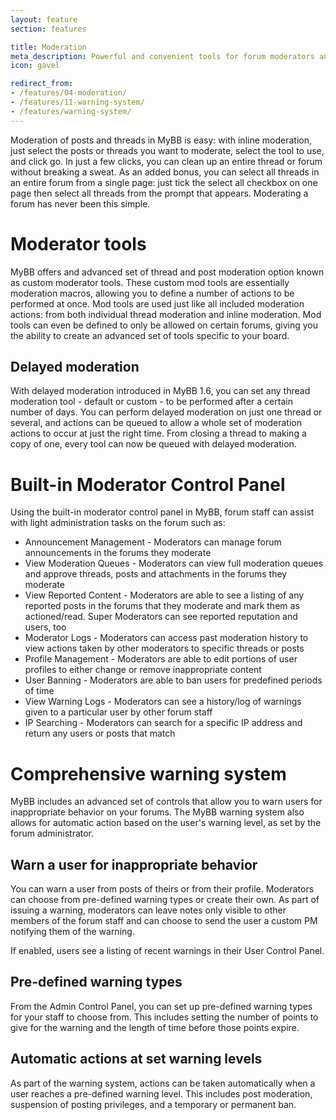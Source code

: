 ```yaml
---
layout: feature
section: features

title: Moderation
meta_description: Powerful and convenient tools for forum moderators and staff to work by your side.
icon: gavel

redirect_from:
- /features/04-moderation/
- /features/11-warning-system/
- /features/warning-system/
---
```

Moderation of posts and threads in MyBB is easy: with inline moderation, just select the posts or threads you want to moderate, select the tool to use, and click go. In just a few clicks, you can clean up an entire thread or forum without breaking a sweat. As an added bonus, you can select all threads in an entire forum from a single page: just tick the select all checkbox on one page then select all threads from the prompt that appears. Moderating a forum has never been this simple.

# Moderator tools

MyBB offers and advanced set of thread and post moderation option known as custom moderator tools. These custom mod tools are essentially moderation macros, allowing you to define a number of actions to be performed at once. Mod tools are used just like all included moderation actions: from both individual thread moderation and inline moderation. Mod tools can even be defined to only be allowed on certain forums, giving you the ability to create an advanced set of tools specific to your board.

## Delayed moderation

With delayed moderation introduced in MyBB 1.6, you can set any thread moderation tool - default or custom - to be performed after a certain number of days. You can perform delayed moderation on just one thread or several, and actions can be queued to allow a whole set of moderation actions to occur at just the right time. From closing a thread to making a copy of one, every tool can now be queued with delayed moderation.

# Built-in Moderator Control Panel

Using the built-in moderator control panel in MyBB, forum staff can assist with light administration tasks on the forum such as:

* Announcement Management - Moderators can manage forum announcements in the forums they moderate
* View Moderation Queues - Moderators can view full moderation queues and approve threads, posts and attachments in the forums they moderate
* View Reported Content - Moderators are able to see a listing of any reported posts in the forums that they moderate and mark them as actioned/read. Super Moderators can see reported reputation and users, too
* Moderator Logs - Moderators can access past moderation history to view actions taken by other moderators to specific threads or posts
* Profile Management - Moderators are able to edit portions of user profiles to either change or remove inappropriate content
* User Banning - Moderators are able to ban users for predefined periods of time
* View Warning Logs - Moderators can see a history/log of warnings given to a particular user by other forum staff
* IP Searching - Moderators can search for a specific IP address and return any users or posts that match

# Comprehensive warning system

MyBB includes an advanced set of controls that allow you to warn users for inappropriate behavior on your forums. The MyBB warning system also allows for automatic action based on the user's warning level, as set by the forum administrator.

## Warn a user for inappropriate behavior

You can warn a user from posts of theirs or from their profile. Moderators can choose from pre-defined warning types or create their own. As part of issuing a warning, moderators can leave notes only visible to other members of the forum staff and can choose to send the user a custom PM notifying them of the warning.

If enabled, users see a listing of recent warnings in their User Control Panel.

## Pre-defined warning types
From the Admin Control Panel, you can set up pre-defined warning types for your staff to choose from. This includes setting the number of points to give for the warning and the length of time before those points expire.

## Automatic actions at set warning levels

As part of the warning system, actions can be taken automatically when a user reaches a pre-defined warning level. This includes post moderation, suspension of posting privileges, and a temporary or permanent ban.
